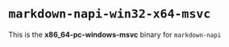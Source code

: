 # `markdown-napi-win32-x64-msvc`

This is the **x86_64-pc-windows-msvc** binary for `markdown-napi`

